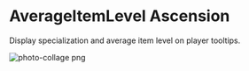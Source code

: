 # AverageItemLevel Ascension
Display specialization and average item level on player tooltips.


![photo-collage png](https://github.com/user-attachments/assets/64ec4df9-e2b4-4694-bb62-5ed0966fa34d)
